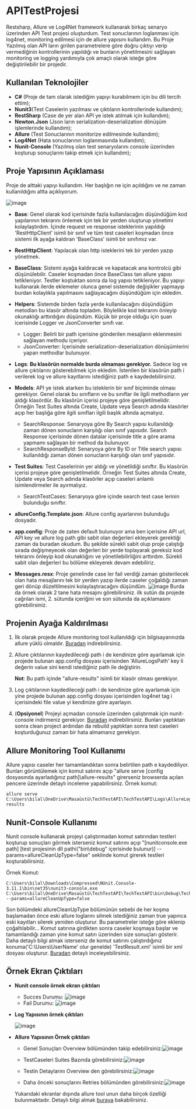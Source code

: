 # APITestProjesi
Restsharp, Allure ve Log4Net framework kullanarak birkaç senaryo üzerinden API Test projesi oluşturdum. Test sonuclarının loglanması için log4net, monitoring edilmesi için de allure yapısını kullandım. Bu Proje Yazılmış olan API ların girilen parametrelere göre doğru çıktıyı verip vermediğinin kontrollerinin yapıldığı ve bunların yönetilmesini sağlayan monitoring ve logging yardımıyla çok amaçlı olarak isteğe göre değiştirilebilir bir projedir.
 ## Kullanılan Teknolojiler
- **C#** (Proje de tam olarak istediğim yapıyı kurabilmem için bu dili tercih ettim);
- **Nunit3**(Test Caselerin yazılması ve çıktıların kontrollerinde kullandım);
- **RestSharp** (Case de yer alan API ye istek atılmak için kullandım);
- **Newton.Json** (Json ların serialization-deserialization dönüşüm işlemlerinde kullandım);
- **Allure** (Test Sonuclarının monitorize edilmesinde kullandım);
- **Log4Net** (Hata sonuclarının loglanmasında kullandım);
- **Nunit-Console** (Yazılmış olan test senaryolarını console üzerinden koşturup sonuçlarını takip etmek için kullandım);


## Proje Yapısının Açıklaması
 Proje de alttaki yapıyı kullandım. Her başlığın ne için açıldığını ve ne zaman kullanıldığını altta açıklıyorum.
 
 ![image](https://user-images.githubusercontent.com/46024317/76700854-b8eb2080-66cc-11ea-8a1d-2bc8fa987853.png)
 
  - **Base**: Genel olarak kod içerisinde fazla kullanılacağını düşündüğüm kod yapılarının tekrarını önlemek için tek bir yerden oluşturup yönetimi kolaylaştırdım. İçinde request ve response isteklerinin yapıldığı 'RestHttpClient' isimli bir sınıf ve tüm test caseleri koşmadan önce sistemi ilk ayağa kaldıran 'BaseClass' isimli bir sınıfımız var.
- **RestHttpClient**: Yapılacak olan http isteklerini tek bir yerden yazıp yönetmek.
- **BaseClass**: Sistemi ayağa kaldıracak ve kapatacak ana kontrolcü gibi düşünülebilir. Caseler koşmadan önce BaseClass tan allure yapısı tetikleniyor. Testler koştuktan sonra da log yapısı tetikleniyor. Bu yapıyı kullanarak ilerde eklemeler olunca genel sistemde değişikler yapmayıp burdan kolaylıkla yapılmasını sağlayacağını düşündüğüm için ekledim.

- **Helpers**: Sistemde birden fazla yerde kullanılacağını düşündüğüm metodları bu klasör altında topladım. Böylelikle kod tekrarını önleyip okunaklığı arttırdığını düşündüm. Küçük bir proje olduğu için şuan icerisinde Logger ve JsonConverter sınıfı var.
   - Logger: Belirli bir path içerisine gönderilen mesajların eklenmesini sağlayan methodu içeriyor.
   - JsonConverter: İçerisinde serialization-deserialization dönüşümlerini yapan methodlar bulunuyor.
   
- **Logs**: **Bu klasörün normalde burda olmaması gerekiyor.** Sadece log ve allure çıktılarını gösterebilmek için ekledim. İstenilen bir klasörün path i verilerek log ve allure kayıtlarını istediğiniz path e kaydedebilirsiniz.

- **Models**: API ye istek atarken bu isteklerin bir sınıf biçiminde olması gerekiyor. Genel olarak bu sınıfların ve bu sınıflar ile ilgili methodların yer aldığı klasördür. Bu klasörün içerisi projeye göre genişletilmelidir. Örneğin Test Suites altında Create, Update veya Search adında klasörler açıp her başlığa göre ilgili sınıfları ilgili başlık altında açmalıyız.
  - SearchResponse: Senaryoya göre  By Search yapısı kullanıldığı zaman dönen sonucların karşılığı olan sınıf yapısıdır. Search Response içerisinde dönen datalar içerisinde title a göre arama yapmamı sağlayan bir method da bulunuyor.
  - SearchResponseById: Senaryoya göre By ID or Title search yapısı kullanıldığı zaman dönen sonucların karşılığı olan sınıf yapısıdır.

- **Test Suites**: Test Caselerinin yer aldığı ve yönetildiği sınıftır. Bu klasörün içerisi projeye göre genişletilmelidir. Örneğin Test Suites altında Create, Update veya Search adında klasörler açıp caseleri anlamlı isimlendirmeler ile ayırmalıyız.
  - SearchTestCases: Senaryoya göre içinde search test case lerinin bulunduğu sınıftır.
  
- **allureConfig.Template.json**: Allure config ayarlarının bulunduğu dosyadır.
- **app.config**: Proje de zaten default bulunuyor ama ben içerisine API url, API key ve allure log path gibi sabit olan değerleri ekleyerek gerektiği zaman da buradan okudum. Bu şekilde sürekli sabit olup proje çalıştığı sırada değişmeyecek olan değerleri bir yerde toplayarak gereksiz kod tekrarını önleyip kod okunaklığını ve yönetilebilirliğini arttırdım. Sürekli sabit olan değerleri bu bölüme ekleyerek devam edebiliriz.

- **Messages.resx**: Proje genelinde case ler fail verdiği zaman gösterilecek olan hata mesajlarını tek bir yerden yazıp ilerde caseler çoğaldığı zaman geri dönüp düzeltilmesini kolaylaştıracağını düşündüm. 
![image](https://user-images.githubusercontent.com/46024317/76701471-8e03cb00-66d2-11ea-81fb-848fbd445811.png)
Burda da örnek olarak 2 tane hata mesajını görebilirsiniz. ilk sutün da projede cağrılan ismi, 2. sütunda içeriğini ve son sütunda da açıklamasını görebilirsiniz.

## Projenin Ayağa Kaldırılması
1. İlk olarak projede Allure monitoring tool kullanıldığı için bilgisayarınızda allure yüklü olmaldır. [Buradan](https://docs.qameta.io/allure/ "Buradan") indirebilirsiniz.
2. Allure çıktılarının kaydedileceği path i de kendinize göre ayarlamak için projede bulunan app.config dosyası içerisinden 'AllureLogsPath' key li değerin value sini kendi istediğiniz path ile değiştirin.

	**Not**: Bu path içinde "allure-results" isimli bir klasör olması gerekiyor.

3. Log çıktılarının kaydedileceği path i de kendinize göre ayarlamak için yine projede bulunan app.config dosyası içerisinden log4net tag i içerisindeki file value yi kendinize göre ayarlayın.
4. (**Opsiyonel**) Projeyi açmadan console üzerinden çalıştırmak için nunit-console indirmeniz gerekiyor. [Buradan](https://github.com/nunit/nunit-console/releases/tag/v3.11.1 "Buradan") indirebilirsiniz. 
Bunları yaptıktan sonra clean project ardından da rebuild yaptıktan sonra test caseleri koşturduğunuz zaman bir hata almamanız gerekiyor.

## Allure Monitoring Tool Kullanımı
Allure yapısı caseler her tamamlandıktan sonra belirtilen path e kaydediliyor. Bunları görüntülemek için komut satırını açıp "allure serve [config dosyasında ayarladığınız path]\allure-results" girerseniz browserda açılan pencere üzerinde detaylı inceleme yapabilirsiniz.
Örnek komut: 

    allure serve C:\Users\bilal\OneDrive\Masaüstü\TechTestAPI\TechTestAPI\Logs\AllureLogs\allure-results

## Nunit-Console Kullanımı
Nunit console kullanarak projeyi çalıştırmadan komut satırından testleri koşturup sonuçları görmek isterseniz komut satırını açıp "[nunitconsole.exe path] [test projesinin dll pathi("bin\debug" içerisinde bulunur)] --params=allureCleanUpType=false" seklinde komut girerek testleri koşturabilirsiniz.

Örnek Komut: 

    C:\Users\bilal\Downloads\Compressed\NUnit.Console-3.11.1\bin\net35\nunit3-console.exe C:\Users\bilal\OneDrive\Masaüstü\TechTestAPI\TechTestAPI\bin\Debug\TechTestAPI.dll --params=allureCleanUpType=false
Son bölümdeki allureCleanUpType bölümünün sebebi de her koşma başlamadan önce eski allure loglarını silmek istediğiniz zaman true yapınca eski kayıtları silerek yeniden oluşturur.
 Bu parametreler isteğe göre eklenip çoğaltılabilir...
Komut satırına girdikten sonra caseler koşmaya başlar ve tamamlandığı zaman yine komut satırı üzerinden size sonuçları gösterir. Daha detaylı bilgi almak isterseniz de komut satırını çalıştırdığınız konuma('C:\Users\UserName' olur genelde) 'TestResult.xml' isimli bir xml dosyası oluşturur. [Buradan](https://nunit.org/docs/2.6.2/nunit-console.html "Buradan") detaylı inceleyebilirsiniz.

## Örnek Ekran Çıktıları
 - **Nunit console örnek ekran çıktıları**
      - Succes Durumu:
	      ![image](https://user-images.githubusercontent.com/46024317/76702582-d8d61080-66db-11ea-80df-042862eba606.png)
	  - Fail Durumu:
	     ![image](https://user-images.githubusercontent.com/46024317/76702636-46823c80-66dc-11ea-87b2-cc212652d33c.png)

- **Log Yapısının örnek çıktıları**

     ![image](https://user-images.githubusercontent.com/46024317/76702679-b264a500-66dc-11ea-8cbd-d4063cec86de.png)
- **Allure Yapısının Örnek çıktıları**
     - Genel Sonuçları Overview bölümünden takip edebilirsiniz:![image](https://user-images.githubusercontent.com/46024317/76702731-40d92680-66dd-11ea-8bf9-18066ba6b501.png)
   
     - TestCaseleri Suites Bazında görebilirsiniz:![image](https://user-images.githubusercontent.com/46024317/76702743-58b0aa80-66dd-11ea-8233-c3166e0f9a26.png)  
  
     - Testin Detaylarını Overview den görebilirsiniz:![image](https://user-images.githubusercontent.com/46024317/76702837-25bae680-66de-11ea-98e1-a137a3141b45.png)
  
     - Daha önceki sonuçlarını Retries bölümünden görebilirsiniz:![image](https://user-images.githubusercontent.com/46024317/76702886-77fc0780-66de-11ea-8819-0ac32e7d18cb.png)
  
  Yukarıdaki ekranlar dışında allure tool unun daha birçok özelliği  bulunmaktadır. Detaylı bilgi almak [buraya](https://docs.qameta.io/allure/#_report_structure "burdan") bakabilirsiniz.
